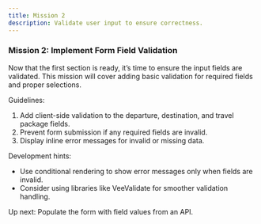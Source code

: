 ```yaml
---
title: Mission 2
description: Validate user input to ensure correctness.
---
```

### Mission 2: Implement Form Field Validation

Now that the first section is ready, it’s time to ensure the input fields are validated. This mission will cover adding basic validation for required fields and proper selections.

Guidelines:
1. Add client-side validation to the departure, destination, and travel package fields.
2. Prevent form submission if any required fields are invalid.
3. Display inline error messages for invalid or missing data.

Development hints:
- Use conditional rendering to show error messages only when fields are invalid.
- Consider using libraries like VeeValidate for smoother validation handling.

Up next:
Populate the form with field values from an API.
